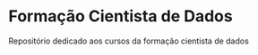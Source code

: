 <h1>Formação Cientista de Dados</h1>

Repositório dedicado aos cursos da formação cientista de dados